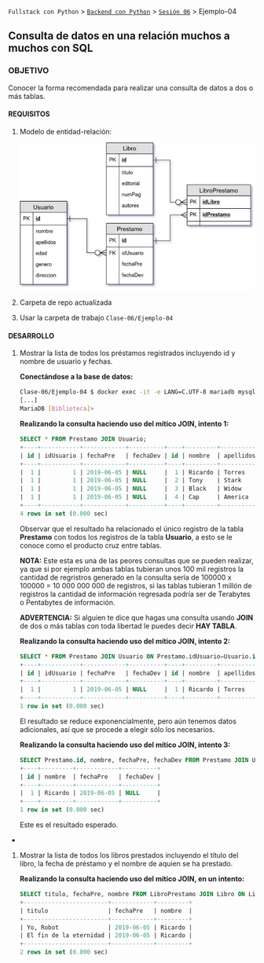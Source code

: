`Fullstack con Python` > [`Backend con Python`](../../Readme.md) > [`Sesión 06`](../Readme.md) > Ejemplo-04
## Consulta de datos en una relación muchos a muchos con SQL

### OBJETIVO
Conocer la forma recomendada para realizar una consulta de datos a dos o más tablas.

#### REQUISITOS
1. Modelo de entidad-relación:

   ![Diagrama entidad-relación](modelo-entidad-relacion.jpg)

1. Carpeta de repo actualizada
1. Usar la carpeta de trabajo `Clase-06/Ejemplo-04`


#### DESARROLLO
1. Mostrar la lista de todos los préstamos registrados incluyendo id y nombre de usuario y fechas.

   __Conectándose a la base de datos:__

    ```bash
    Clase-06/Ejemplo-04 $ docker exec -it -e LANG=C.UTF-8 mariadb mysql -hlocalhost -uBiblioteca -pBiblioteca Biblioteca
    [...]
    MariaDB [Biblioteca]>
    ```

   __Realizando la consulta haciendo uso del mítico JOIN, intento 1:__

   ```sql
   SELECT * FROM Prestamo JOIN Usuario;
   +----+-----------+------------+----------+----+---------+-----------+------+--------+---------------------------------+
   | id | idUsuario | fechaPre   | fechaDev | id | nombre  | apellidos | edad | genero | direccion                       |
   +----+-----------+------------+----------+----+---------+-----------+------+--------+---------------------------------+
   |  1 |         1 | 2019-06-05 | NULL     |  1 | Ricardo | Torres    |   46 | H      | Unidad de los Patos, Candelaria |
   |  1 |         1 | 2019-06-05 | NULL     |  2 | Tony    | Stark     |   45 | H      | Stark Tower                     |
   |  1 |         1 | 2019-06-05 | NULL     |  3 | Black   | Widow     |   30 | M      | Unidad de los Patos, Candelaria |
   |  1 |         1 | 2019-06-05 | NULL     |  4 | Cap     | America   |  200 | H      | Desconocida                     |
   +----+-----------+------------+----------+----+---------+-----------+------+--------+---------------------------------+
   4 rows in set (0.000 sec)
   ```
   Observar que el resultado ha relacionado el único registro de la tabla __Prestamo__ con todos los registros de la tabla __Usuario__, a esto se le conoce como el producto cruz entre tablas.

   __NOTA:__ Este esta es una de las peores consultas que se pueden realizar, ya que si por ejemplo ambas tablas tubieran unos 100 mil registros la cantidad de regristros generado en la consulta sería de 100000 x 100000 = 10 000 000 000 de registros, si las tablas tubieran 1 millón de registros la cantidad de información regresada podría ser de Terabytes o Pentabytes de información.

   __ADVERTENCIA:__ Si alguien te dice que hagas una consulta usando __JOIN__ de dos o más tablas con toda libertad le puedes decir __HAY TABLA__.

   __Realizando la consulta haciendo uso del mítico JOIN, intento 2:__

   ```sql
   SELECT * FROM Prestamo JOIN Usuario ON Prestamo.idUsuario=Usuario.id;
   +----+-----------+------------+----------+----+---------+-----------+------+--------+---------------------------------+
   | id | idUsuario | fechaPre   | fechaDev | id | nombre  | apellidos | edad | genero | direccion                       |
   +----+-----------+------------+----------+----+---------+-----------+------+--------+---------------------------------+
   |  1 |         1 | 2019-06-05 | NULL     |  1 | Ricardo | Torres    |   46 | H      | Unidad de los Patos, Candelaria |
   +----+-----------+------------+----------+----+---------+-----------+------+--------+---------------------------------+
   1 row in set (0.000 sec)
   ```
   El resultado se reduce exponencialmente, pero aún tenemos datos adicionales, así que se procede a elegir sólo los necesarios.

   __Realizando la consulta haciendo uso del mítico JOIN, intento 3:__

   ```sql
   SELECT Prestamo.id, nombre, fechaPre, fechaDev FROM Prestamo JOIN Usuario ON Prestamo.idUsuario=Usuario.id;
   +----+---------+------------+----------+
   | id | nombre  | fechaPre   | fechaDev |
   +----+---------+------------+----------+
   |  1 | Ricardo | 2019-06-05 | NULL     |
   +----+---------+------------+----------+
   1 row in set (0.000 sec)
   ```
   Este es el resultado esperado.

-
1. Mostrar la lista de todos los libros prestados incluyendo el título del libro, la fecha de préstamo y el nombre de aquien se ha prestado.

   __Realizando la consulta haciendo uso del mítico JOIN, en un intento:__

   ```sql
   SELECT titulo, fechaPre, nombre FROM LibroPrestamo JOIN Libro ON LibroPrestamo.idLibro=Libro.id JOIN Prestamo ON LibroPrestamo.idPrestamo=Prestamo.id JOIN Usuario ON Prestamo.idUsuario=Usuario.id;
   +------------------------+------------+---------+
   | titulo                 | fechaPre   | nombre  |
   +------------------------+------------+---------+
   | Yo, Robot              | 2019-06-05 | Ricardo |
   | El fin de la eternidad | 2019-06-05 | Ricardo |
   +------------------------+------------+---------+
   2 rows in set (0.000 sec)
   ```
